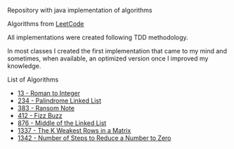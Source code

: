 Repository with java implementation of algorithms

Algorithms from [LeetCode](https://leetcode.com)

All implementations were created following TDD methodology. 

In most classes I created the first implementation that came to my mind and sometimes, when available, an optimized version once I improved my knowledge.

List of Algorithms

- [13 - Roman to Integer](src/main/java/org/pacotorrado/algorithms/RomanToInteger.java) 
- [234 - Palindrome Linked List](src/main/java/org/pacotorrado/algorithms/PalindromeLinkedList.java) 
- [383 - Ransom Note](src/main/java/org/pacotorrado/algorithms/RansomNoteChecker.java) 
- [412 - Fizz Buzz](src/main/java/org/pacotorrado/algorithms/FizzBuzz.java) 
- [876 - Middle of the Linked List](src/main/java/org/pacotorrado/algorithms/MiddleOfTheLinkedList.java) 
- [1337 - The K Weakest Rows in a Matrix](src/main/java/org/pacotorrado/algorithms/TheKWeakestRowsInAMatrix.java) 
- [1342 - Number of Steps to Reduce a Number to Zero](src/main/java/org/pacotorrado/algorithms/NumberOfStepsToReduceANumberToZero.java) 
